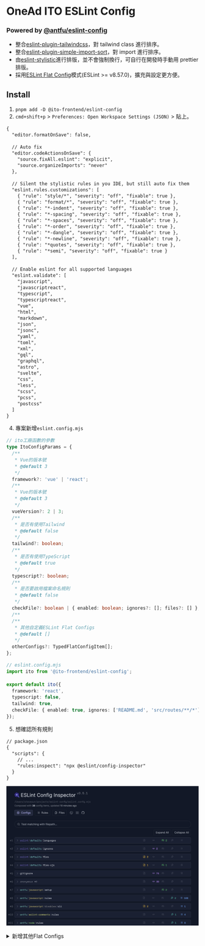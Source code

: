 # OneAd ITO ESLint Config

### Powered by [@antfu/eslint-config](https://github.com/antfu/eslint-config/tree/main)

- 整合[eslint-plugin-tailwindcss](https://github.com/francoismassart/eslint-plugin-tailwindcss)，對 tailwind class 進行排序。
- 整合[eslint-plugin-simple-import-sort](https://github.com/lydell/eslint-plugin-simple-import-sort)，對 import 進行排序。
- 由[eslint-stylistic](https://github.com/eslint-stylistic/eslint-stylistic)進行排版，並不會強制換行，可自行在開發時手動用 prettier 排版。
- 採用[ESLint Flat Config](https://eslint.org/docs/latest/use/configure/configuration-files)模式(ESLint >= v8.57.0)，擴充與設定更方便。

## Install

1. `pnpm add -D @ito-frontend/eslint-config`
2. `cmd+shift+p` > `Preferences: Open Workspace Settings (JSON)` > 貼上。

```jsonc
{
  "editor.formatOnSave": false,

  // Auto fix
  "editor.codeActionsOnSave": {
    "source.fixAll.eslint": "explicit",
    "source.organizeImports": "never"
  },

  // Silent the stylistic rules in you IDE, but still auto fix them
  "eslint.rules.customizations": [
    { "rule": "style/*", "severity": "off", "fixable": true },
    { "rule": "format/*", "severity": "off", "fixable": true },
    { "rule": "*-indent", "severity": "off", "fixable": true },
    { "rule": "*-spacing", "severity": "off", "fixable": true },
    { "rule": "*-spaces", "severity": "off", "fixable": true },
    { "rule": "*-order", "severity": "off", "fixable": true },
    { "rule": "*-dangle", "severity": "off", "fixable": true },
    { "rule": "*-newline", "severity": "off", "fixable": true },
    { "rule": "*quotes", "severity": "off", "fixable": true },
    { "rule": "*semi", "severity": "off", "fixable": true }
  ],

  // Enable eslint for all supported languages
  "eslint.validate": [
    "javascript",
    "javascriptreact",
    "typescript",
    "typescriptreact",
    "vue",
    "html",
    "markdown",
    "json",
    "jsonc",
    "yaml",
    "toml",
    "xml",
    "gql",
    "graphql",
    "astro",
    "svelte",
    "css",
    "less",
    "scss",
    "pcss",
    "postcss"
  ]
}
```

4. 專案新增`eslint.config.mjs`

```ts
// ito工廠函數的參數
type ItoConfigParams = {
  /**
   * Vue的版本號
   * @default 3
   */
  framework?: 'vue' | 'react';
  /**
   * Vue的版本號
   * @default 3
   */
  vueVersion?: 2 | 3;
  /**
   * 是否有使用Tailwind
   * @default false
   */
  tailwind?: boolean;
  /**
   * 是否有使用TypeScript
   * @default true
   */
  typescript?: boolean;
  /**
   * 是否要啟用檔案命名規則
   * @default false
   */
  checkFile?: boolean | { enabled: boolean; ignores?: []; files?: [] };
  /**
  /**
   * 其他自定義ESLint Flat Configs
   * @default []
   */
  otherConfigs?: TypedFlatConfigItem[];
};
```

```ts
// eslint.config.mjs
import ito from '@ito-frontend/eslint-config';

export default ito({
  framework: 'react',
  typescript: false,
  tailwind: true,
  checkFile: { enabled: true, ignores: ['README.md', 'src/routes/**/*'] }
});
```

5. 想確認所有規則

```jsonc
// package.json
{
  "scripts": {
    // ...
    "rules:inspect": "npx @eslint/config-inspector"
  }
}
```

![alt text](config-Inspector.png)

<details>
<summary>新增其他Flat Configs</summary>

```ts
// eslint.config.mjs
import ito from '@onead-ito/eslint-config';
import pluginCypress from 'eslint-plugin-cypress/flat';
import sonarjs from 'eslint-plugin-sonarjs';

const cypressConfig = [
  pluginCypress.configs.recommended,
  {
    rules: {
      'cypress/no-unnecessary-waiting': 'off',
    },
  },
];

const sonarConfigs = [
  sonarjs.configs.recommended,
  {
    plugins: {
      sonarjs,
    },
  },
];

export default ito({
  otherConfigs: [...cypressConfig, ...sonarConfigs],
});
```

## Publish

1. `pnpm release`，`bumpp`會自動提升版號。
2. 到 Github 中新增 release，之後觸發 Github Actions 自動發布 package。

